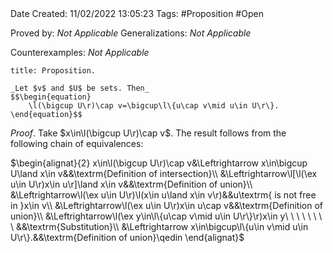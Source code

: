 <br />
<br />

Date Created: 11/02/2022 13:05:23
Tags: #Proposition #Open 

Proved by: _Not Applicable_
Generalizations: _Not Applicable_

Counterexamples: _Not Applicable_

``` ad-Proposition
title: Proposition.

_Let $v$ and $U$ be sets. Then_
$$\begin{equation}
    \l(\bigcup U\r)\cap v=\bigcup\l\{u\cap v\mid u\in U\r\}.
\end{equation}$$

```

_Proof_. Take $x\in\l(\bigcup U\r)\cap v$. The result follows from the following chain of equivalences:

$\begin{alignat}{2}
    x\in\l(\bigcup U\r)\cap v&\Leftrightarrow x\in\bigcup U\land x\in v&&\textrm{Definition of intersection}\\
    &\Leftrightarrow\l[\l(\ex u\in U\r)x\in u\r]\land x\in v&&\textrm{Definition of union}\\
    &\Leftrightarrow\l(\ex u\in U\r)\l(x\in u\land x\in v\r)&&u\textrm{ is not free in }x\in v\\
    &\Leftrightarrow\l(\ex u\in U\r)x\in u\cap v&&\textrm{Definition of union}\\
    &\Leftrightarrow\l(\ex y\in\l\{u\cap v\mid u\in U\r\}\r)x\in y\ \ \ \ \ \ \ \ &&\textrm{Substitution}\\
    &\Leftrightarrow x\in\bigcup\l\{u\in v\mid u\in U\r\}.&&\textrm{Definition of union}\qedin
\end{alignat}$
